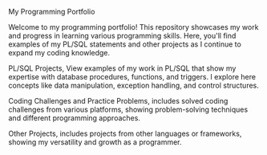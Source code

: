 My Programming Portfolio


Welcome to my programming portfolio!
This repository showcases my work and progress in learning various programming skills. Here, you'll find examples of my PL/SQL statements and other projects as I continue to expand my coding knowledge. 

PL/SQL Projects, View examples of my work in PL/SQL that show my expertise with database procedures, functions, and triggers. I explore here concepts like data manipulation, exception handling, and control structures. 

Coding Challenges and Practice Problems, includes solved coding challenges from various platforms, showing problem-solving techniques and different programming approaches.

Other Projects, includes projects from other languages or frameworks, showing my versatility and growth as a programmer.
